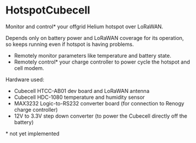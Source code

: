 # HotspotCubecell

Monitor and control* your offgrid Helium hotspot over LoRaWAN.

Depends only on battery power and LoRaWAN coverage for its operation, so keeps running even if hotspot is having problems.

* Remotely monitor parameters like temperature and battery state.
* Remotely control* your charge controller to power cycle the hotspot and cell modem.

Hardware used:
* Cubecell HTCC-AB01 dev board and LoRaWAN antenna
* Cubecell HDC-1080 temperature and humidity sensor
* MAX3232 Logic-to-RS232 converter board (for connection to Renogy charge controller)
* 12V to 3.3V step down converter (to power the Cubecell directly off the battery)
 
\* not yet implemented

